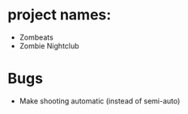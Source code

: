 # project names: 
- Zombeats
- Zombie Nightclub

# Bugs
- Make shooting automatic (instead of semi-auto)